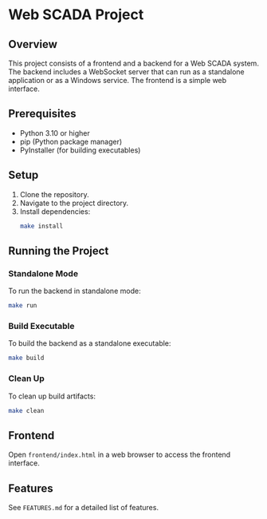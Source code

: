# Web SCADA Project

## Overview
This project consists of a frontend and a backend for a Web SCADA system. The backend includes a WebSocket server that can run as a standalone application or as a Windows service. The frontend is a simple web interface.

## Prerequisites
- Python 3.10 or higher
- pip (Python package manager)
- PyInstaller (for building executables)

## Setup
1. Clone the repository.
2. Navigate to the project directory.
3. Install dependencies:
   ```bash
   make install
   ```

## Running the Project
### Standalone Mode
To run the backend in standalone mode:
```bash
make run
```

### Build Executable
To build the backend as a standalone executable:
```bash
make build
```

### Clean Up
To clean up build artifacts:
```bash
make clean
```

## Frontend
Open `frontend/index.html` in a web browser to access the frontend interface.

## Features
See `FEATURES.md` for a detailed list of features.
